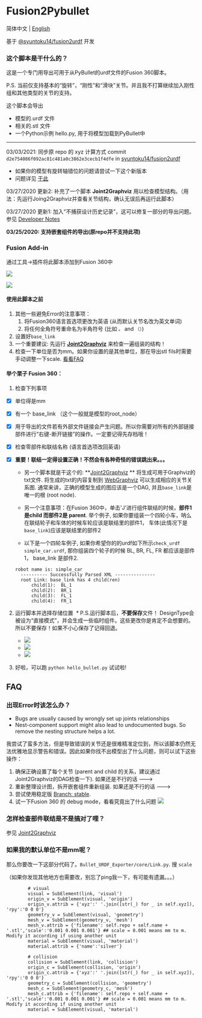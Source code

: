 # Fusion2Pybullet

简体中文 | [English](README.md)

基于 [@syuntoku14/fusion2urdf](https://github.com/syuntoku14/fusion2urdf) 开发

### 这个脚本是干什么的？

这是一个专门用导出可用于从PyBullet的urdf文件的Fusion 360脚本。

P.S. 当前仅支持基本的“旋转”，“刚性”和“滑块”关节。并且我不打算继续加入刚性组和其他类型的关节的支持。

这个脚本会导出

* 模型的.urdf 文件
* 相关的.stl 文件
* 一个Python示例 hello.py, 用于将模型加载到PyBullet中

---

03/03/2021: 同步原 repo 的 xyz 计算方式  commit `d2e754086f092ac81c481a0c3862e3cecb1f4dfe` in [syuntoku14/fusion2urdf](https://github.com/syuntoku14/fusion2urdf/commit/d2e754086f092ac81c481a0c3862e3cecb1f4dfe)

- 如果你的模型有旋转轴错位的问题请尝试一下这个新版本
- 问题详见 [于此](https://forums.autodesk.com/t5/fusion-360-api-and-scripts/difference-of-geometryororiginone-and-geometryororiginonetwo/m-p/9837767)

03/27/2020 更新2: 补充了一个脚本 **Joint2Graphviz** 用以检查模型结构。（用法：先运行Joing2Graphviz并查看关节结构，确认无误后再运行此脚本）

03/27/2020 更新1: 加入“不捕获设计历史记录”，这可以修复一部分的导出问题。 参见 [Developer Notes](https://github.com/yanshil/Fusion2Pyblluet/wiki/Developer-Notes)

**03/25/2020: 支持嵌套组件的导出(原repo并不支持此项)**


### Fusion Add-in
通过工具->插件将此脚本添加到Fusion 360中

![](./imgs/1_plugin.png)

![](./imgs/2_script.png)

#### 使用此脚本之前

1. 其他一些避免Error的注意事项：
   1. 将Fusion360语言首选项更改为英语 (从而默认关节名改为英文单词)
   2. 将任何全角符号重命名为半角符号 (比如 `。` and `（）`)
2. 设置好`base_link`
3. 一个重要建议: 先运行 [**Joint2Graphviz**](https://github.com/yanshil/Joint2Graphviz) 来检查一遍组装的结构！
4. 检查一下单位是否为mm。如果你设置的是其他单位，那在导出stl fils时需要手动调整一下scale. [看看FAQ](#faq)

#### 举个栗子 Fusion 360：

1. 检查下列事项

- [x] 单位得是mm

- [x] 有一个 base_link （这个一般就是模型的root_node）

- [x] 用于导出的文件若有外部文件链接会产生问题。所以你需要对所有的外部链接部件进行“右键-断开链接”的操作。一定要记得先存档哦！

- [x] 检查零部件和联结名称 (语言首选项改回英语)

- [x] **重要！联结一定得设置正确！不然会有各种奇怪的错误跳出来。。。** 

	* 另一个脚本就是干这个的: **[Joint2Graphviz](https://github.com/yanshil/Joint2Graphviz) ** 将生成可用于Graphviz的txt文件. 将生成的txt的内容复制到 [WebGraphviz](http://www.webgraphviz.com/) 可以生成相应的关节关系图. 通常来讲，正确的模型生成的图应该是一个DAG, 并且`base_link`是唯一的根 (root node).
	
	* 另一个注意事项：在Fusion 360中，单击'J'进行组件联结的时候，**部件1是child 而部件2是 parent**. 举个例子, 如果你要组装一个四轮小车，呐么在联结轮子和车体的时候车轮应该是联结里的部件1， 车体(此情况下是`base_link`)应该是联结里的部件2

	* 以下是一个四轮车例子, 如果你希望你的的urdf如下所示`check_urdf simple_car.urdf`, 那你组装四个轮子的时候 BL, BR, FL, FR 都应该是部件1， base_link 是部件2.
	```
    robot name is: simple_car
	  ---------- Successfully Parsed XML ---------------
	  root Link: base_link has 4 child(ren)
	      child(1):  BL_1
	      child(2):  BR_1
	      child(3):  FL_1
	      child(4):  FR_1
	```

2. 运行脚本并选择存储位置
    * P.S.运行脚本后，**不要保存**文件！ DesignType会被设为“直接模式”，并会生成一些临时组件。这些更改你是肯定不会想要的。所以不要保存！如果不小心保存了记得回退。
   * ![](./imgs/3_success.png)
   * ![](./imgs/4_close.png)
   * ![](./imgs/5_files.png)
   
3. 好啦，可以跑 `python hello_bullet.py` 试试啦!

## FAQ

###  出现Error时该怎么办？

* Bugs are usually  caused by wrongly set up joints relationships
* Nest-component support might also lead to undocumented bugs. So remove the nesting structure helps a lot.

我尝试了蛮多方法，但是导致错误的关节还是很难精准定位到，所以该脚本仍然无法优雅地显示警告和错误。因此如果你找不出模型出了什么问题，则可以试下这些操作：

1. 确保正确设置了每个关节 (parent and child 的关系，建议通过 Joint2Graphviz的DAG检查一下). 如果还是不行的话 ---> 
2. 重新整理设计图，拆开嵌套组件重新组装. 如果还是不行的话 --->  
3. 尝试使用稳定版 [Branch: stable](https://github.com/yanshil/Fusion2Pyblluet/tree/stable).
4. 试一下Fusion 360 的 debug mode，看看究竟出了什么问题 ![](./imgs/6_debug.PNG)

### 怎样检查部件联结是不是搞对了哩？

参见 [Joint2Graphviz](https://github.com/yanshil/Joint2Graphviz)

### 如果我的默认单位不是mm呢？

那么你要改一下这部分代码了。`Bullet_URDF_Exporter/core/Link.py`. 搜 `scale`

（如果你发现其他地方也需要改，别忘了ping我一下，有可能有遗漏。。。）

```
        # visual
        visual = SubElement(link, 'visual')
        origin_v = SubElement(visual, 'origin')
        origin_v.attrib = {'xyz':' '.join([str(_) for _ in self.xyz]), 'rpy':'0 0 0'}
        geometry_v = SubElement(visual, 'geometry')
        mesh_v = SubElement(geometry_v, 'mesh')
        mesh_v.attrib = {'filename': self.repo + self.name + '.stl','scale':'0.001 0.001 0.001'} ## scale = 0.001 means mm to m. Modify it according if using another unit
        material = SubElement(visual, 'material')
        material.attrib = {'name':'silver'}
        
        # collision
        collision = SubElement(link, 'collision')
        origin_c = SubElement(collision, 'origin')
        origin_c.attrib = {'xyz':' '.join([str(_) for _ in self.xyz]), 'rpy':'0 0 0'}
        geometry_c = SubElement(collision, 'geometry')
        mesh_c = SubElement(geometry_c, 'mesh')
        mesh_c.attrib = {'filename': self.repo + self.name + '.stl','scale':'0.001 0.001 0.001'} ## scale = 0.001 means mm to m. Modify it according if using another unit
        material = SubElement(visual, 'material')
```
